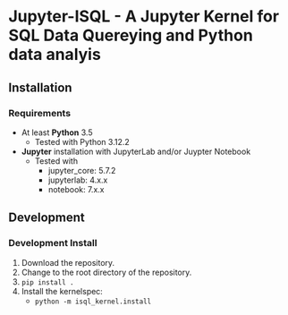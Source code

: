 
# Jupyter-ISQL - A Jupyter Kernel for SQL Data Quereying and Python data analyis


## Installation

### Requirements

- At least **Python** 3.5
  - Tested with Python 3.12.2
- **Jupyter** installation with JupyterLab and/or Juypter Notebook
  - Tested with
    - jupyter_core: 5.7.2
    - jupyterlab: 4.x.x
    - notebook: 7.x.x


## Development

### Development Install

1. Download the repository.
2. Change to the root directory of the repository.
3. `pip install .`
4. Install the kernelspec:
    - `python -m isql_kernel.install`
